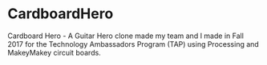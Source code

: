# CardboardHero
Cardboard Hero - A Guitar Hero clone made my team and I made in Fall 2017 for the Technology Ambassadors Program (TAP) using Processing and MakeyMakey circuit boards.
